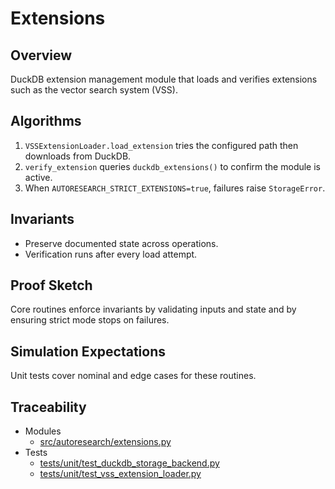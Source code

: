 # Extensions

## Overview

DuckDB extension management module that loads and verifies extensions such
as the vector search system (VSS).

## Algorithms

1. ``VSSExtensionLoader.load_extension`` tries the configured path then
   downloads from DuckDB.
2. ``verify_extension`` queries ``duckdb_extensions()`` to confirm the module
   is active.
3. When ``AUTORESEARCH_STRICT_EXTENSIONS=true``, failures raise
   ``StorageError``.

## Invariants

- Preserve documented state across operations.
- Verification runs after every load attempt.

## Proof Sketch

Core routines enforce invariants by validating inputs and state and by
ensuring strict mode stops on failures.

## Simulation Expectations

Unit tests cover nominal and edge cases for these routines.

## Traceability


- Modules
  - [src/autoresearch/extensions.py][m1]
- Tests
  - [tests/unit/test_duckdb_storage_backend.py][t1]
  - [tests/unit/test_vss_extension_loader.py][t2]

[m1]: ../../src/autoresearch/extensions.py
[t1]: ../../tests/unit/test_duckdb_storage_backend.py
[t2]: ../../tests/unit/test_vss_extension_loader.py
